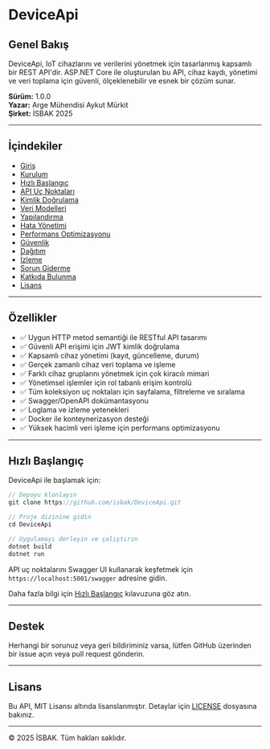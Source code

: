 # DeviceApi

## Genel Bakış

DeviceApi, IoT cihazlarını ve verilerini yönetmek için tasarlanmış kapsamlı bir REST API'dir. ASP.NET Core ile oluşturulan bu API, cihaz kaydı, yönetimi ve veri toplama için güvenli, ölçeklenebilir ve esnek bir çözüm sunar.

**Sürüm:** 1.0.0  
**Yazar:** Arge Mühendisi Aykut Mürkit  
**Şirket:** İSBAK 2025

---

## İçindekiler

- [Giriş](01-Giris.md)
- [Kurulum](02-Kurulum.md)
- [Hızlı Başlangıç](03-Hizli-Baslangic.md)
- [API Uç Noktaları](04-API-Uc-Noktalari.md)
- [Kimlik Doğrulama](05-Kimlik-Dogrulama.md)
- [Veri Modelleri](06-Veri-Modelleri.md)
- [Yapılandırma](07-Yapilandirma.md)
- [Hata Yönetimi](08-Hata-Yonetimi.md)
- [Performans Optimizasyonu](09-Performans-Optimizasyonu.md)
- [Güvenlik](10-Guvenlik.md)
- [Dağıtım](11-Dagitim.md)
- [İzleme](12-Izleme.md)
- [Sorun Giderme](13-Sorun-Giderme.md)
- [Katkıda Bulunma](14-Katkida-Bulunma.md)
- [Lisans](15-Lisans.md)

---

## Özellikler

- ✅ Uygun HTTP metod semantiği ile RESTful API tasarımı
- ✅ Güvenli API erişimi için JWT kimlik doğrulama
- ✅ Kapsamlı cihaz yönetimi (kayıt, güncelleme, durum)
- ✅ Gerçek zamanlı cihaz veri toplama ve işleme
- ✅ Farklı cihaz gruplarını yönetmek için çok kiracılı mimari
- ✅ Yönetimsel işlemler için rol tabanlı erişim kontrolü
- ✅ Tüm koleksiyon uç noktaları için sayfalama, filtreleme ve sıralama
- ✅ Swagger/OpenAPI dokümantasyonu
- ✅ Loglama ve izleme yetenekleri
- ✅ Docker ile konteynerizasyon desteği
- ✅ Yüksek hacimli veri işleme için performans optimizasyonu

---

## Hızlı Başlangıç

DeviceApi ile başlamak için:

```csharp
// Depoyu klonlayın
git clone https://github.com/isbak/DeviceApi.git

// Proje dizinine gidin
cd DeviceApi

// Uygulamayı derleyin ve çalıştırın
dotnet build
dotnet run
```

API uç noktalarını Swagger UI kullanarak keşfetmek için `https://localhost:5001/swagger` adresine gidin.

Daha fazla bilgi için [Hızlı Başlangıç](03-Hizli-Baslangic.md) kılavuzuna göz atın.

---

## Destek

Herhangi bir sorunuz veya geri bildiriminiz varsa, lütfen GitHub üzerinden bir issue açın veya pull request gönderin.

---

## Lisans

Bu API, MIT Lisansı altında lisanslanmıştır. Detaylar için [LICENSE](../../LICENSE) dosyasına bakınız.

---

© 2025 İSBAK. Tüm hakları saklıdır. 